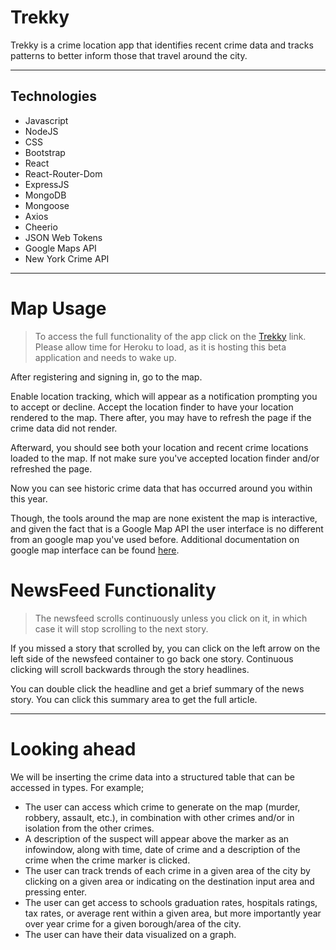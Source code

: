 # Trekky

Trekky is a crime location app that identifies recent crime data and tracks patterns to better inform those that travel around the city.
___

## Technologies 
* Javascript
* NodeJS
* CSS
* Bootstrap
* React
* React-Router-Dom
* ExpressJS
* MongoDB
* Mongoose
* Axios
* Cheerio
* JSON Web Tokens
* Google Maps API
* New York Crime API
___

# Map Usage
>To access the full functionality of the app click on the [Trekky](https://evening-castle-24597.herokuapp.com/) link. Please allow time for Heroku to load, as it is hosting this beta application and needs to wake up.

After registering and signing in, go to the map. 

Enable location tracking, which will appear as a notification prompting you to accept or decline. Accept the location finder to have your location rendered to the map. There after, you may have to refresh the page if the crime data did not render.

Afterward, you should see both your location and recent crime locations loaded to the map. If not make sure you've accepted location finder and/or refreshed the page.

Now you can see historic crime data that has occurred around you within this year.

Though, the tools around the map are none existent the map is interactive, and given the fact that is a Google Map API the user interface is no different from an google map you've used before. Additional documentation on google map interface can be found [here](https://support.google.com/maps/answer/144349?hl=en).

# NewsFeed Functionality
>The newsfeed scrolls continuously unless you click on it, in which case it will stop scrolling to the next story.

If you missed a story that scrolled by, you can click on the left arrow on the left side of the newsfeed container to go back one story. Continuous clicking will scroll backwards through the story headlines.

You can double click the headline and get a brief summary of the news story. You can click this summary area to get the full article.
___

# Looking ahead
We will be inserting the crime data into a structured table that can be accessed in types.
For example;
* The user can access which crime to generate on the map (murder, robbery, assault, etc.), in combination with other crimes and/or in isolation from the other crimes.
* A description of the suspect will appear above the marker as an infowindow, along with time, date of crime and a description of the crime when the crime marker is clicked.
* The user can track trends of each crime in a given area of the city by clicking on a given area or indicating on the destination input area and pressing enter.
* The user can get access to schools graduation rates, hospitals ratings, tax rates, or average rent within a given area, but more importantly year over year crime for a given borough/area of the city.
* The user can have their data visualized on a graph.
